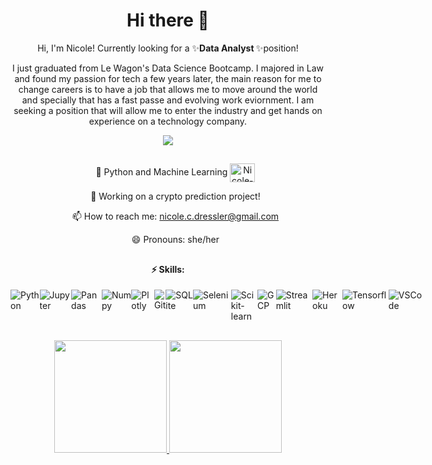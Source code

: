 <h1 align="center"> Hi there 👋 </h1> 

<p align="center"> Hi, I'm Nicole! Currently looking for a ✨<strong>Data Analyst </strong>✨position!</p>
<p align="center"> I just graduated from Le Wagon's Data Science Bootcamp. I majored in Law and found my passion for tech a few years later, the main reason for me to change careers is to have a job that allows me to move around the world and specially that has a fast passe and evolving work eviornment. I am seeking a position that will allow me to enter the industry and get hands on experience on a technology company. </p>
<div align="center">
    <a href="https://www.linkedin.com/in/nicolecdressler/" target="_blank"> <img src="https://img.shields.io/badge/LinkedIn-0077B5?style=for-the-badge&logo=linkedin&logoColor=white" target="_blank"> </a>
</div>

##
<div align="center">
<ul>
  <p> 🌱 Python and Machine Learning <img align="center" alt="Nicole-Python" height="30" width="40" src="https://cdn.jsdelivr.net/gh/devicons/devicon/icons/python/python-original.svg" /></p> 
  <p> 🔭 Working on a crypto prediction project! </p>
  <p> 📫 How to reach me: <a href="mailto:nicole.c.dressler@gmail.com" target="_blank"> nicole.c.dressler@gmail.com </a></p>
  <p> 😄 Pronouns: she/her </p>
  
</ul> 
</div>

##
<h4 align="center">⚡ Skills:</h4>
<div style="display: flex; justify-content: space-between">
  <img alt="Python" src="https://img.shields.io/badge/Python-14354C?style=for-the-badge&logo=python&logoColor=white">
  <img alt="Jupyter" src="https://img.shields.io/badge/Jupyter-F37626.svg?&style=for-the-badge&logo=Jupyter&logoColor=white">  
  <img alt="Pandas" src="https://img.shields.io/badge/Pandas-2C2D72?style=for-the-badge&logo=pandas&logoColor=white">
  <img alt="Numpy" src="https://img.shields.io/badge/Numpy-777BB4?style=for-the-badge&logo=numpy&logoColor=white">
  <img alt="Plotly" src="https://img.shields.io/badge/Plotly-239120?style=for-the-badge&logo=plotly&logoColor=white">
  <img alt="Git" src="https://img.shields.io/badge/GIT-E44C30?style=for-the-badge&logo=git&logoColor=white">
  <img alt="SQLite" src="https://img.shields.io/badge/SQLite-07405E?style=for-the-badge&logo=sqlite&logoColor=white">
  <img alt="Selenium" src="https://img.shields.io/badge/Selenium-43B02A?style=for-the-badge&logo=Selenium&logoColor=white">
  <img alt="Scikit-learn" src="https://img.shields.io/badge/scikit_learn-F7931E?style=for-the-badge&logo=scikit-learn&logoColor=white">
  <img alt="GCP" src="https://img.shields.io/badge/Google_Cloud-4285F4?style=for-the-badge&logo=google-cloud&logoColor=white">
  <img alt="Streamlit" src="https://img.shields.io/badge/Streamlit-FF4B4B?style=for-the-badge&logo=Streamlit&logoColor=white">
  <img alt="Heroku" src="https://img.shields.io/badge/Heroku-430098?style=for-the-badge&logo=heroku&logoColor=white">
  <img alt="Tensorflow" src="https://img.shields.io/badge/TensorFlow-FF6F00?style=for-the-badge&logo=TensorFlow&logoColor=white">
  <img alt="VSCode" src="https://img.shields.io/badge/Visual_Studio_Code-0078D4?style=for-the-badge&logo=visual%20studio%20code&logoColor=white">
  
</div>

##
<div align="center">
  <a href="https://github.com/ndressler">
  <img height="180em" src="https://github-readme-stats.vercel.app/api?username=ndressler&show_icons=true&theme=dracula&include_all_commits=true&count_private=true"/>
  <img height="180em" src="https://github-readme-stats.vercel.app/api/top-langs/?username=ndressler&layout=compact&langs_count=7&theme=dracula"/>
</div>
